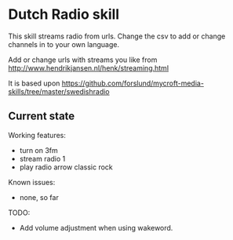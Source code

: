 # Dutch Radio skill

This skill streams radio from urls.
Change the csv to add or change channels in to your own language.

Add or change urls with streams you like from http://www.hendrikjansen.nl/henk/streaming.html

It is based upon https://github.com/forslund/mycroft-media-skills/tree/master/swedishradio

## Current state

Working features:
 - turn on 3fm
 - stream radio 1
 - play radio arrow classic rock

Known issues:
 - none, so far

TODO:
 - Add volume adjustment when using wakeword.

